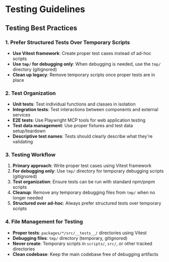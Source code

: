 # Testing Guidelines

## Testing Best Practices

### 1. Prefer Structured Tests Over Temporary Scripts
- **Use Vitest framework**: Create proper test cases instead of ad-hoc scripts  
- **Use `tmp/` for debugging only**: When debugging is needed, use the `tmp/` directory (gitignored)
- **Clean up legacy**: Remove temporary scripts once proper tests are in place

### 2. Test Organization
- **Unit tests**: Test individual functions and classes in isolation
- **Integration tests**: Test interactions between components and external services
- **E2E tests**: Use Playwright MCP tools for web application testing
- **Test data management**: Use proper fixtures and test data setup/teardown
- **Descriptive test names**: Tests should clearly describe what they're validating

### 3. Testing Workflow
1. **Primary approach**: Write proper test cases using Vitest framework
2. **For debugging only**: Use `tmp/` directory for temporary debugging scripts (gitignored)
3. **Test organization**: Ensure tests can be run with standard npm/pnpm scripts
4. **Cleanup**: Remove any temporary debugging files from `tmp/` when no longer needed
5. **Structured over ad-hoc**: Always prefer structured tests over temporary scripts

### 4. File Management for Testing
- **Proper tests**: `packages/*/src/__tests__/` directories using Vitest
- **Debugging files**: `tmp/` directory (temporary, gitignored)
- **Never create**: Temporary scripts in `scripts/`, `src/`, or other tracked directories
- **Clean codebase**: Keep the main codebase free of debugging artifacts
